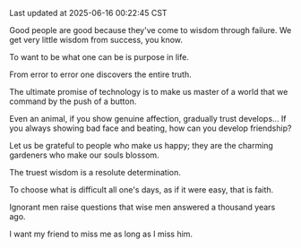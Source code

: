 Last updated at 2025-06-16 00:22:45 CST

Good people are good because they've come to wisdom through failure. We get very little wisdom from success, you know.

To want to be what one can be is purpose in life.

From error to error one discovers the entire truth.

The ultimate promise of technology is to make us master of a world that we command by the push of a button.

Even an animal, if you show genuine affection, gradually trust develops... If you always showing bad face and beating, how can you develop friendship?

Let us be grateful to people who make us happy; they are the charming gardeners who make our souls blossom.

The truest wisdom is a resolute determination.

To choose what is difficult all one's days, as if it were easy, that is faith.

Ignorant men raise questions that wise men answered a thousand years ago.

I want my friend to miss me as long as I miss him.

